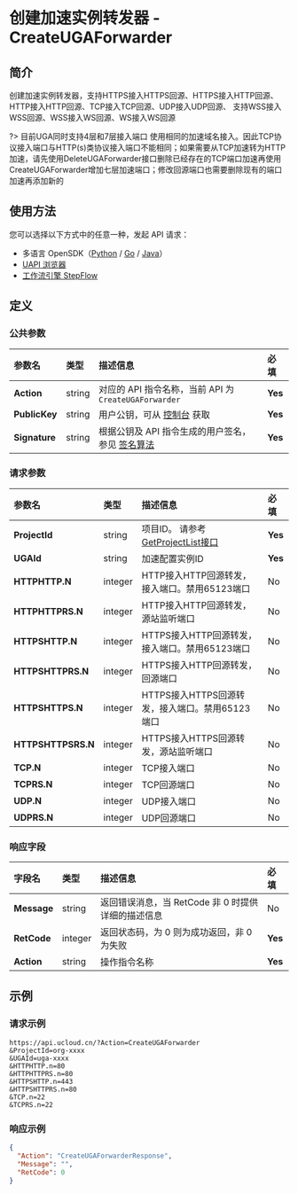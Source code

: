 # 创建加速实例转发器 - CreateUGAForwarder

## 简介

创建加速实例转发器，支持HTTPS接入HTTPS回源、HTTPS接入HTTP回源、HTTP接入HTTP回源、TCP接入TCP回源、UDP接入UDP回源、 支持WSS接入WSS回源、WSS接入WS回源、WS接入WS回源

?> 目前UGA同时支持4层和7层接入端口 使用相同的加速域名接入。因此TCP协议接入端口与HTTP(s)类协议接入端口不能相同；如果需要从TCP加速转为HTTP加速，请先使用DeleteUGAForwarder接口删除已经存在的TCP端口加速再使用CreateUGAForwarder增加七层加速端口；修改回源端口也需要删除现有的端口加速再添加新的



## 使用方法

您可以选择以下方式中的任意一种，发起 API 请求：
- 多语言 OpenSDK（[Python](https://github.com/ucloud/ucloud-sdk-python3) / [Go](https://github.com/ucloud/ucloud-sdk-go) / [Java](https://github.com/ucloud/ucloud-sdk-java)）
- [UAPI 浏览器](https://console.ucloud.cn/uapi/detail?id=CreateUGAForwarder)
- [工作流引擎 StepFlow](https://console.ucloud.cn/stepflow/manage/)

## 定义

### 公共参数

| 参数名 | 类型 | 描述信息 | 必填 |
|:---|:---|:---|:---|
| **Action**     | string  | 对应的 API 指令名称，当前 API 为 `CreateUGAForwarder`                        | **Yes** |
| **PublicKey**  | string  | 用户公钥，可从 [控制台](https://console.ucloud.cn/uapi/apikey) 获取                                             | **Yes** |
| **Signature**  | string  | 根据公钥及 API 指令生成的用户签名，参见 [签名算法](api/summary/signature.md)  | **Yes** |

### 请求参数

| 参数名 | 类型 | 描述信息 | 必填 |
|:---|:---|:---|:---|
| **ProjectId** | string | 项目ID。 请参考[GetProjectList接口](api/summary/get_project_list) |**Yes**|
| **UGAId** | string | 加速配置实例ID |**Yes**|
| **HTTPHTTP.N** | integer | HTTP接入HTTP回源转发，接入端口。禁用65123端口 |No|
| **HTTPHTTPRS.N** | integer | HTTP接入HTTP回源转发，源站监听端口 |No|
| **HTTPSHTTP.N** | integer | HTTPS接入HTTP回源转发，接入端口。禁用65123端口 |No|
| **HTTPSHTTPRS.N** | integer | HTTPS接入HTTP回源转发，回源端口 |No|
| **HTTPSHTTPS.N** | integer | HTTPS接入HTTPS回源转发，接入端口。禁用65123端口 |No|
| **HTTPSHTTPSRS.N** | integer | HTTPS接入HTTPS回源转发，源站监听端口 |No|
| **TCP.N** | integer | TCP接入端口 |No|
| **TCPRS.N** | integer | TCP回源端口 |No|
| **UDP.N** | integer | UDP接入端口 |No|
| **UDPRS.N** | integer | UDP回源端口 |No|

### 响应字段

| 字段名 | 类型 | 描述信息 | 必填 |
|:---|:---|:---|:---|
| **Message** | string | 返回错误消息，当 RetCode 非 0 时提供详细的描述信息 |No|
| **RetCode** | integer | 返回状态码，为 0 则为成功返回，非 0 为失败 |**Yes**|
| **Action** | string | 操作指令名称 |**Yes**|




## 示例

### 请求示例
    
```
https://api.ucloud.cn/?Action=CreateUGAForwarder
&ProjectId=org-xxxx
&UGAId=uga-xxxx
&HTTPHTTP.n=80
&HTTPHTTPRS.n=80
&HTTPSHTTP.n=443
&HTTPSHTTPRS.n=80
&TCP.n=22
&TCPRS.n=22
```

### 响应示例
    
```json
{
  "Action": "CreateUGAForwarderResponse",
  "Message": "",
  "RetCode": 0
}
```




